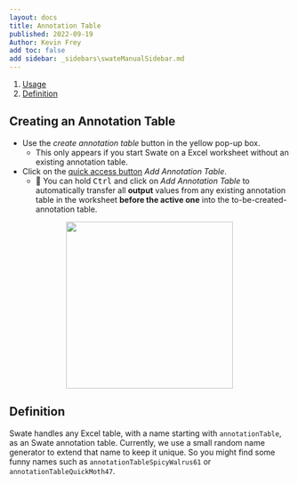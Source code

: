 ```yaml
---
layout: docs
title: Annotation Table
published: 2022-09-19
Author: Kevin Frey
add toc: false
add sidebar: _sidebars\swateManualSidebar.md
---
```


1. [Usage](#Creating-an-Annotation-Table)
2. [Definition](#Definition)

## Creating an Annotation Table

- Use the *create annotation table* button in the yellow pop-up box.
    - This only appears if you start Swate on a Excel worksheet without an existing annotation table.
- Click on the <a href="/images/UserDocs/Swate-Overlay-Exp.jpg" target="_blank">quick access button</a> *Add Annotation Table*.
    - 👀 You can hold <kbd>Ctrl</kbd> and click on *Add Annotation Table* to automatically transfer all **output** values from any existing annotation table in the worksheet **before the active one** into the to-be-created-annotation table.

<p style="display: flex; justify-content: center">
<img src="./../../images/UserDocs/Swate-CreateAnnotationTable-Exp.jpg?v28.01.202" style="height: 300px">
</p>

## Definition

Swate handles any Excel table, with a name starting with `annotationTable`, as an Swate annotation table. Currently, we use a small random name generator to extend that name to keep it unique. So you might find some funny names such as `annotationTableSpicyWalrus61` or `annotationTableQuickMoth47`.

